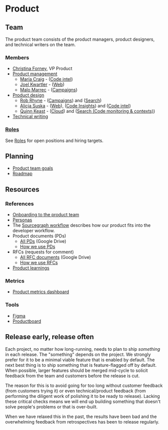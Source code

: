 # Product

## Team

The product team consists of the product managers, product designers, and technical writers on the team.

### Members

- [Christina Forney](../../../company/team/index.md#christina-forney-she-her), VP Product
- [Product management](product_management/index.md)
  - [María Craig](../../../company/team/index.md#maría-craig-she-her) - ([Code intel](../engineering/code-intelligence/index.md))
  - [Joel Kwartler](../../../company/team/index.md#joel-kwartler-he-him) - ([Web](../engineering/web/index.md))
  - [Malo Marrec](../../../company/team/index.md#malo-marrec-he-him) - ([Campaigns](../engineering/campaigns/index.md))
- [Product design](design/index.md)
  - [Rob Rhyne](../../../company/team/index.md#rob-rhyne) - ([Campaigns](../engineering/campaigns/index.md)) and ([Search](../engineering/search/index.md))
  - [Alicja Suska](../../../company/team/index.md#alicja-suska-she-her) - ([Web](../engineering/web/index.md)), ([Code Insights](../engineering/code-insights/index.md)) and ([Code intel](../engineering/code-intelligence/index.md))
  - [Quinn Keast](../../../company/team/index.md#quinn-keast-he-him) - ([Cloud](../engineering/cloud/index.md)) and ([Search (Code monitoring & contexts)](../engineering/search/index.md))
- [Technical writing](technical_writing/index.md)

### [Roles](roles/index.md)

See [Roles](roles/index.md) for open positions and hiring targets.

## Planning

- [Product team goals](goals.md)
- [Roadmap](roadmap.md)

## Resources

### References

- [Onboarding to the product team](./onboarding/index.md)
- [Personas](../marketing/personas.md)
- The [Sourcegraph workflow](../../workflow/index.md) describes how our product fits into the developer workflow.
- Product documents (PDs)
  - [All PDs](https://drive.google.com/drive/folders/1UbuN9izpTj7ppJiduKI5tid8GEFuAiEx) (Google Drive)
  - [How we use PDs](product_documents.md)
- RFCs (requests for comment)
  - [All RFC documents](https://drive.google.com/drive/folders/1zP3FxdDlcSQGC1qvM9lHZRaHH4I9Jwwa) (Google Drive)
  - [How we use RFCs](../communication/rfcs/index.md)
- [Product learnings](product_learning.md)

### Metrics

- [Product metrics dashboard](https://sourcegraph.looker.com/dashboards/127)

### Tools

- [Figma](https://www.figma.com/files/team/438792081639669302/Sourcegraph)
- [Productboard](https://sourcegraph.productboard.com/)

## Release early, release often

Each project, no matter how long-running, needs to plan to ship _something_ in each release. The "something" depends on the project. We strongly prefer for it to be a minimal viable feature that is enabled by default. The next best thing is to ship something that is feature-flagged off by default. When possible, larger features should be merged mid-cycle to solicit feedback from the team and customers before the release is cut.

The reason for this is to avoid going for too long without customer feedback (from customers trying it) or even technical/product feedback (from performing the diligent work of polishing it to be ready to release). Lacking these critical checks means we will end up building something that doesn't solve people's problems or that is over-built.

When we have relaxed this in the past, the results have been bad and the overwhelming feedback from retrospectives has been to release regularly.

